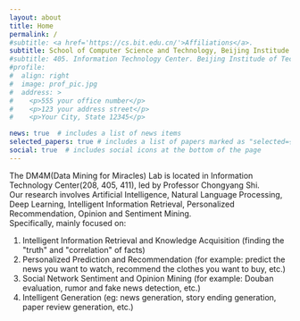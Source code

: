 ```yaml
---
layout: about
title: Home
permalink: /
#subtitle: <a href='https://cs.bit.edu.cn/'>Affiliations</a>. 
subtitle: School of Computer Science and Technology, Beijing Institude of Technology.
#subtitle: 405. Information Technology Center. Beijing Institude of Technology. 
#profile:
#  align: right
#  image: prof_pic.jpg
#  address: >
#    <p>555 your office number</p>
#    <p>123 your address street</p>
#    <p>Your City, State 12345</p>

news: true  # includes a list of news items
selected_papers: true # includes a list of papers marked as "selected={true}"
social: true  # includes social icons at the bottom of the page
---
```

The DM4M(Data Mining for Miracles) Lab is located in Information Technology Center(208, 405, 411), led by Professor Chongyang Shi.  
Our research involves Artificial Intelligence, Natural Language Processing, Deep Learning, Intelligent Information Retrieval, Personalized Recommendation, Opinion and Sentiment Mining.  
Specifically, mainly focused on: 
1. Intelligent Information Retrieval and Knowledge Acquisition (finding the "truth" and "correlation" of facts)
2. Personalized Prediction and Recommendation (for example: predict the news you want to watch, recommend the clothes you want to buy, etc.)
3. Social Network Sentiment and Opinion Mining (for example: Douban evaluation, rumor and fake news detection, etc.)
4. Intelligent Generation (eg: news generation, story ending generation, paper review generation, etc.)
